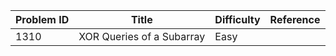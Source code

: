 | Problem ID | Title | Difficulty | Reference
| --- | --- | --- | ---
| 1310 | XOR Queries of a Subarray | Easy | 
